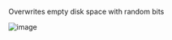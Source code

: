 Overwrites empty disk space with random bits

![image](https://github.com/user-attachments/assets/de0a25b9-7962-4dfc-b353-4cdb5161b291)
